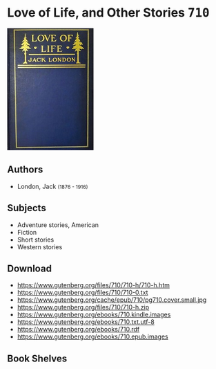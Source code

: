 # Love of Life, and Other Stories <kbd>710</kbd>

![](./cover.medium.jpg "")

## Authors


 - London, Jack <small>(1876 - 1916)</small>

## Subjects


 - Adventure stories, American
 - Fiction
 - Short stories
 - Western stories

## Download


 - https://www.gutenberg.org/files/710/710-h/710-h.htm
 - https://www.gutenberg.org/files/710/710-0.txt
 - https://www.gutenberg.org/cache/epub/710/pg710.cover.small.jpg
 - https://www.gutenberg.org/files/710/710-h.zip
 - https://www.gutenberg.org/ebooks/710.kindle.images
 - https://www.gutenberg.org/ebooks/710.txt.utf-8
 - https://www.gutenberg.org/ebooks/710.rdf
 - https://www.gutenberg.org/ebooks/710.epub.images

## Book Shelves


